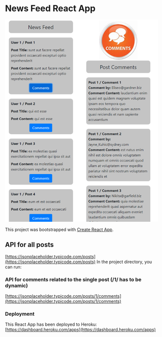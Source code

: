 # News Feed React App

![Visual Output](./readmeimg.png)

This project was bootstrapped with [Create React App](https://github.com/facebook/create-react-app).

## API for all posts

[https://jsonplaceholder.typicode.com/posts](https://jsonplaceholder.typicode.com/posts)
In the project directory, you can run:

### API for comments related to the single post (/1/ has to be dynamic)

[https://jsonplaceholder.typicode.com/posts/1/comments](https://jsonplaceholder.typicode.com/posts/1/comments)

### Deployment

This React App has been deployed to Heroku: [https://dashboard.heroku.com/apps](https://dashboard.heroku.com/apps)
